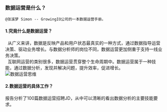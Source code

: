 ### 数据运营是什么？
    @张溪梦 Simon -- GrowingIO公司的一本数据运营手册。
#### 1.究竟什么是数据运营？
&nbsp;&nbsp;从广义来讲，数据是反映产品和用户状态最真实的一种方式，通过数据指导运营决策、驱动业务增长。与数据分析师的岗位不同，数据运营更加侧重于支持一线业务决策。<br>
&nbsp;&nbsp;互联网运营的类别很多，数据运营贯穿整个生命周期中。数据运营属于一种技能，通过数据分析，发现并解决问题，提升效率，促进增长。<br>
![数据运营思维](http://on-img.com/chart_image/5ae03dc3e4b039625aeabaab.png?_=1524645527599)
#### 2.数据运营的具体工作？
报告分析了100篇数据运营招聘JD，从中可以清晰的看出数据分析的主要技能要求。
